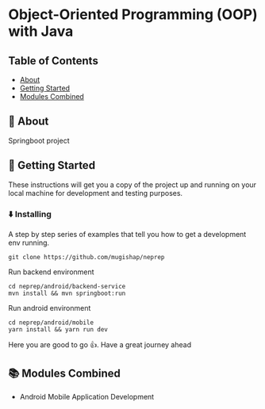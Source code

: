 # Object-Oriented Programming (OOP) with Java

## Table of Contents

- [About](#about)
- [Getting Started](#getting_started)
- [Modules Combined](#modules_combined)

## 📇 About <a name = "about"></a>

Springboot project

## 🚀 Getting Started <a name = "getting_started"></a>

These instructions will get you a copy of the project up and running on your local machine for development and testing purposes. 


### ⬇️ Installing

A step by step series of examples that tell you how to get a development env running.

```
git clone https://github.com/mugishap/neprep
```

Run backend environment
```
cd neprep/android/backend-service
mvn install && mvn springboot:run
```

Run android environment
```
cd neprep/android/mobile
yarn install && yarn run dev
```

Here you are good to go 👍. Have a great journey ahead

## 📚 Modules Combined <a name = "modules_combined"></a>

 - Android Mobile Application Development
